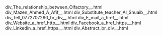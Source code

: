 div_The_relationship_between_Olfactory__.html
div_Mazen_Ahmed_A_Afif__.html
div_Substitute_teacher_Al_Shuaib__.html
div_Tell_0772707290_br_div__.html
div_E_mail_a_href__.html
div_Website_a_href_http__.html
div_Facebook_a_href_https__.html
div_Linkedin_a_href_https__.html
div_Abstract_br_div__.html